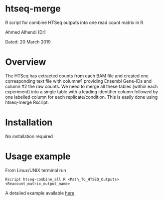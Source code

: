 # htseq-merge
R script for combine HTSeq outputs into one read count matrix in R

Ahmed Alhendi (Dr)

Dated: 20 March 2019

# Overview
The HTSeq has extracted counts from each BAM file and created one corresponding text file with column#1 providing Ensembl Gene-IDs and column #2 the raw counts. We need to merge all these tables (within each experiment) into a single table with a leading identifier column followed by one labelled column for each replicate/condition. This is easily done using htseq-merge Rscript.

# Installation 
No installation required


# Usage example

From Linux/UNIX terminal run
```shell
Rscript htseq-combine_all.R <Path_To_HTSEQ_Outputs> <Reacount_matrix_output_name>
```

A detailed example available [here](https://ahmedalhendi0.wordpress.com/2019/03/20/combine-htseq-outputs-into-one-read-count-matrix-in-r/)
